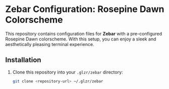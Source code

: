 # Zebar Configuration: Rosepine Dawn Colorscheme

This repository contains configuration files for **Zebar** with a pre-configured Rosepine Dawn colorscheme. With this setup, you can enjoy a sleek and aesthetically pleasing terminal experience.

## Installation

1. Clone this repository into your `.glzr/zebar` directory:

   ```bash
   git clone <repository-url> ~/.glzr/zebar

